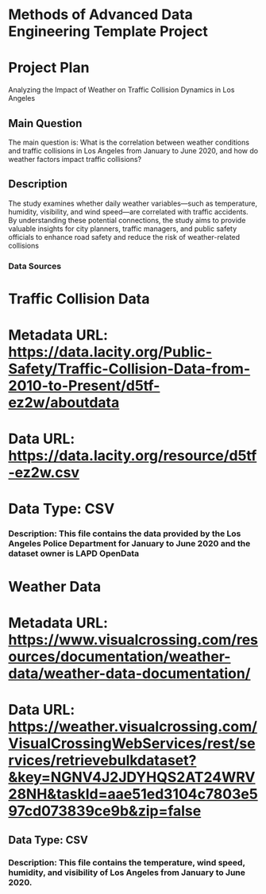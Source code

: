 # Methods of Advanced Data Engineering Template Project

# Project Plan
 Analyzing the Impact of Weather on Traffic Collision Dynamics in Los Angeles

## Main Question
The main question is: What is the correlation between weather conditions and traffic collisions in Los Angeles from January to June 2020, and how do weather factors impact traffic collisions?

## Description
The study examines whether daily weather variables—such as temperature, humidity, visibility, and wind speed—are correlated with traffic accidents. By understanding these potential connections, the study aims to provide valuable insights for city planners, traffic managers, and public safety officials to enhance road safety and reduce the risk of weather-related collisions

### Data Sources
# Traffic Collision Data
# Metadata URL: https://data.lacity.org/Public-Safety/Traffic-Collision-Data-from-2010-to-Present/d5tf-ez2w/aboutdata
# Data URL: https://data.lacity.org/resource/d5tf-ez2w.csv
# Data Type: CSV
### Description: This file contains the data provided by the Los Angeles Police Department for January to June 2020 and the dataset owner is LAPD OpenData

# Weather Data 
# Metadata URL: https://www.visualcrossing.com/resources/documentation/weather-data/weather-data-documentation/
# Data URL: https://weather.visualcrossing.com/VisualCrossingWebServices/rest/services/retrievebulkdataset?&key=NGNV4J2JDYHQS2AT24WRV28NH&taskId=aae51ed3104c7803e597cd073839ce9b&zip=false
## Data Type: CSV
### Description: This file contains the temperature, wind speed, humidity, and visibility of Los Angeles from January to June 2020.
